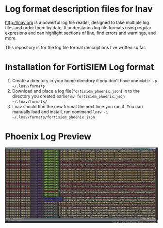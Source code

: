 # Log format description files for lnav
http://lnav.org is a powerful log file reader, designed to take multiple log files and order them by date. It understands log file formats using regular expresions and can highlight sections of line, find errors and warnings, and more.

This repository is for the log file format descriptions I've written so far.

# Installation for FortiSIEM Log format
1. Create a directory in your home directory if you don't have one 
`mkdir -p ~/.lnav/formats`
3. Download and place a log file(`fortisiem_phoenix.json`) in to the directory you created earlier
`mv fortisiem_phoenix.json ~/.lnav/formats/`
4. Lnav should find the new format the next time you run it. You can manually load and install, run command 
`lnav -i ~/.lnav/formats/fortisiem_phoenix.json`

# Phoenix Log Preview
![Image](images/fortisiem-phoenix-log-preview.png)

